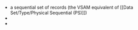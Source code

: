 - a sequential set of records (the VSAM equivalent of [[Data Set/Type/Physical Sequential (PS)]])
-
-
